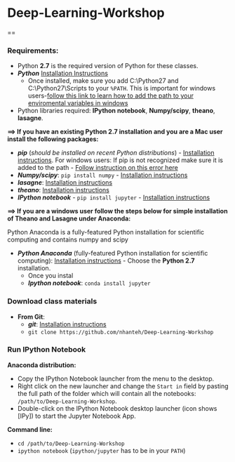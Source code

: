 # Deep-Learning-Workshop

==

### Requirements:
* Python **2.7** is the required version of Python for these classes. 
* ***Python*** [Installation Instructions](https://www.python.org/downloads/)
  * Once installed, make sure you add C:\Python27 and C:\Python27\Scripts to your ```%PATH```. This is important for windows users-[follow this link to learn how to add the path to your enviromental variables in windows](http://stackoverflow.com/questions/21372637/installing-python-2-7-on-windows-8)
* Python libraries required: **IPython notebook**, **Numpy/scipy**, **theano**, **lasagne**.

**==> If you have an existing Python 2.7 installation and you are a Mac user install the following packages:**
* ***pip*** (*should be installed on recent Python distributions*) -  [Installation instructions](http://python-packaging-user-guide.readthedocs.io/installing/#install-pip-setuptools-and-wheel). For windows users: If pip is not recognized make sure it is added to the path - [Follow instruction on this error here](http://stackoverflow.com/questions/23708898/pip-is-not-recognized-as-an-internal-or-external-command)
* ***Numpy/scipy***:    ```pip install numpy``` - [Installation instructions](http://www.scipy.org/scipylib/building/index.html)
* ***lasagne***:  [Installation instructions](http://lasagne.readthedocs.io/en/latest/user/installation.html)
* ***theano***:  [Installation instructions](http://deeplearning.net/software/theano/install.html)
* ***IPython notebook*** - ```pip install jupyter``` - [Installation instructions](http://jupyter.readthedocs.org/en/latest/install.html)

**==> If you are a windows user follow the steps below for simple installation of Theano and Lasagne under Anaconda:**

Python Anaconda is a fully-featured Python installation for scientific computing and contains numpy and scipy

* ***Python Anaconda*** (fully-featured Python installation for scientific computing): [Installation instructions](http://docs.continuum.io/anaconda/install) - Choose the **Python 2.7** installation.
  * Once you instal
  * ***Ipython notebook***: ```conda install jupyter```


### Download class materials
* **From Git**:
  * ***git***: [Installation instructions](https://git-scm.com/book/en/v2/Getting-Started-Installing-Git)
  * ```git clone https://github.com/nhanteh/Deep-Learning-Workshop```

### Run IPython Notebook
**Anaconda distribution:**
* Copy the IPython Notebook launcher from the menu to the desktop.
* Right click on the new launcher and change the ```Start in``` field by pasting the full path of the folder which will contain all the notebooks: ```/path/to/Deep-Learning-Workshop```.
* Double-click on the IPython Notebook desktop launcher (icon shows [IPy]) to start the Jupyter Notebook App.

**Command line:**
* ```cd /path/to/Deep-Learning-Workshop```
* ```ipython notebook``` (```ipython/jupyter``` has to be in your ```PATH```)
